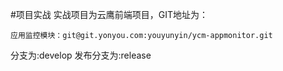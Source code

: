 #项目实战
实战项目为云鹰前端项目，GIT地址为：
```
应用监控模块：git@git.yonyou.com:youyunyin/ycm-appmonitor.git
```

分支为:develop 
发布分支为:release